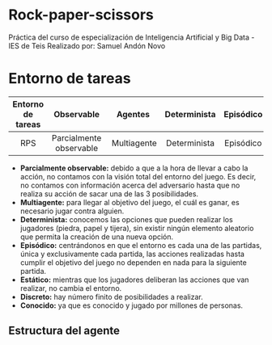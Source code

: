 # Rock-paper-scissors
Práctica del curso de especialización de Inteligencia Artificial y Big Data - IES de Teis
Realizado por: Samuel Andón Novo

# Entorno de tareas
Entorno de tareas | Observable| Agentes | Determinista | Episódico | Estático | Discreto | Conocido
:---: | :---: | :---: | :---: | :---: | :---: | :---: | :---: |
 RPS | Parcialmente observable | Multiagente | Determinista | Episódico | Estático | Discreto | Conocido |

- **Parcialmente observable:** debido a que a la hora de llevar a cabo la acción, no contamos con la visión total del entorno del juego. Es decir, no contamos con información acerca del adversario hasta que no realiza su acción de sacar una de las 3 posibilidades.
- **Multiagente:** para llegar al objetivo del juego, el cuál es ganar, es necesario jugar contra alguien.
- **Determinista:** conocemos las opciones que pueden realizar los jugadores (piedra, papel y tijera), sin existir ningún elemento aleatorio que permita la creación de una nueva opción.
- **Episódico:** centrándonos en que el entorno es cada una de las partidas, única y exclusivamente cada partida, las acciones realizadas hasta cumplir el objetivo del juego no dependen en nada para la siguiente partida.
- **Estático:** mientras que los jugadores deliberan las acciones que van realizar, no cambia el entorno.
- **Discreto:** hay número finito de posibilidades a realizar.
- **Conocido:** ya que es conocido y jugado por millones de personas.

## Estructura del agente

